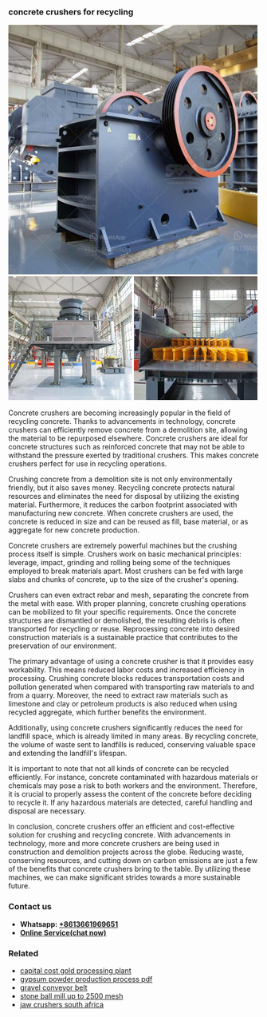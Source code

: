 <h3>concrete crushers for recycling</h3><img src='1704791394.jpg' alt=''><p>Concrete crushers are becoming increasingly popular in the field of recycling concrete. Thanks to advancements in technology, concrete crushers can efficiently remove concrete from a demolition site, allowing the material to be repurposed elsewhere. Concrete crushers are ideal for concrete structures such as reinforced concrete that may not be able to withstand the pressure exerted by traditional crushers. This makes concrete crushers perfect for use in recycling operations.</p><p>Crushing concrete from a demolition site is not only environmentally friendly, but it also saves money. Recycling concrete protects natural resources and eliminates the need for disposal by utilizing the existing material. Furthermore, it reduces the carbon footprint associated with manufacturing new concrete. When concrete crushers are used, the concrete is reduced in size and can be reused as fill, base material, or as aggregate for new concrete production.</p><p>Concrete crushers are extremely powerful machines but the crushing process itself is simple. Crushers work on basic mechanical principles: leverage, impact, grinding and rolling being some of the techniques employed to break materials apart. Most crushers can be fed with large slabs and chunks of concrete, up to the size of the crusher's opening.</p><p>Crushers can even extract rebar and mesh, separating the concrete from the metal with ease. With proper planning, concrete crushing operations can be mobilized to fit your specific requirements. Once the concrete structures are dismantled or demolished, the resulting debris is often transported for recycling or reuse. Reprocessing concrete into desired construction materials is a sustainable practice that contributes to the preservation of our environment.</p><p>The primary advantage of using a concrete crusher is that it provides easy workability. This means reduced labor costs and increased efficiency in processing. Crushing concrete blocks reduces transportation costs and pollution generated when compared with transporting raw materials to and from a quarry. Moreover, the need to extract raw materials such as limestone and clay or petroleum products is also reduced when using recycled aggregate, which further benefits the environment.</p><p>Additionally, using concrete crushers significantly reduces the need for landfill space, which is already limited in many areas. By recycling concrete, the volume of waste sent to landfills is reduced, conserving valuable space and extending the landfill's lifespan.</p><p>It is important to note that not all kinds of concrete can be recycled efficiently. For instance, concrete contaminated with hazardous materials or chemicals may pose a risk to both workers and the environment. Therefore, it is crucial to properly assess the content of the concrete before deciding to recycle it. If any hazardous materials are detected, careful handling and disposal are necessary.</p><p>In conclusion, concrete crushers offer an efficient and cost-effective solution for crushing and recycling concrete. With advancements in technology, more and more concrete crushers are being used in construction and demolition projects across the globe. Reducing waste, conserving resources, and cutting down on carbon emissions are just a few of the benefits that concrete crushers bring to the table. By utilizing these machines, we can make significant strides towards a more sustainable future.</p><h3>Contact us</h3><ul><li><strong>Whatsapp:&nbsp;<a href="https://wa.me/8613661969651">+8613661969651</a></strong></li><li><a href="https://swt.shibang-china.com/?git&amp;zhl&amp;concrete crushers for recycling"><strong>Online Service(chat now)</strong></a></li></ul><h3>Related</h3><ul><li><a href='capital cost gold processing plant.md'>capital cost gold processing plant</a></li><li><a href='gypsum powder production process pdf.md'>gypsum powder production process pdf</a></li><li><a href='gravel conveyor belt.md'>gravel conveyor belt</a></li><li><a href='stone ball mill up to 2500 mesh.md'>stone ball mill up to 2500 mesh</a></li><li><a href='jaw crushers south africa.md'>jaw crushers south africa</a></li></ul>